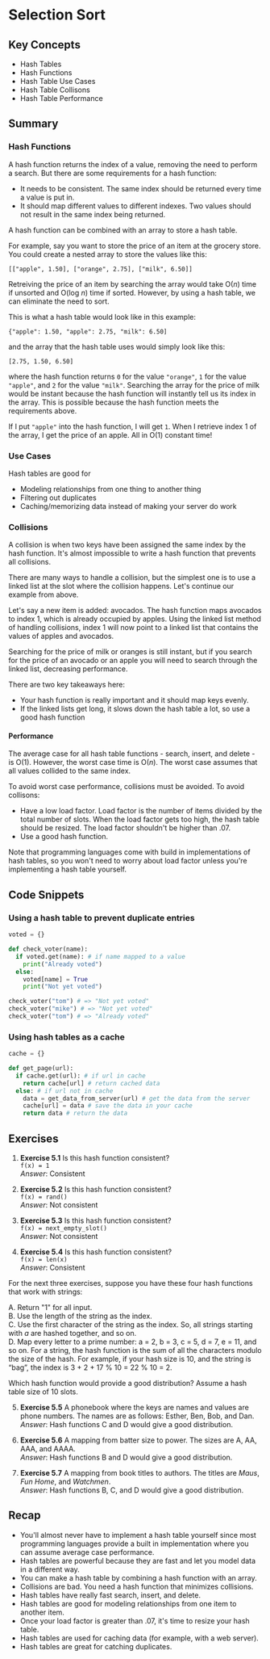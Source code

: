 # Selection Sort

## Key Concepts

- Hash Tables
- Hash Functions
- Hash Table Use Cases
- Hash Table Collisons
- Hash Table Performance

## Summary

### Hash Functions
A hash function returns the index of a value, removing the need to perform a search. But there are some requirements for a hash function:
- It needs to be consistent. The same index should be returned every time a value is put in.
- It should map different values to different indexes. Two values should not result in the same index being returned.

A hash function can be combined with an array to store a hash table.

For example, say you want to store the price of an item at the grocery store. You could create a nested array to store the values like this:
```
[["apple", 1.50], ["orange", 2.75], ["milk", 6.50]]
```
Retreiving the price of an item by searching the array would take O(*n*) time if unsorted and O(log *n*) time if sorted. However, by using a hash table, we can eliminate the need to sort.

This is what a hash table would look like in this example:
```
{"apple": 1.50, "apple": 2.75, "milk": 6.50]
```
and the array that the hash table uses would simply look like this:
```
[2.75, 1.50, 6.50]
```
where the hash function returns ```0``` for the value ```"orange"```, ```1``` for the value ```"apple"```, and ```2``` for the value ```"milk"```. 
Searching the array for the price of milk would be instant because the hash function will instantly tell us its index in the array. This is possible because the hash function meets the requirements above. 

If I put ```"apple"``` into the hash function, I will get ```1```. When I retrieve index 1 of the array, I get the price of an apple. All in O(1) constant time!

### Use Cases
Hash tables are good for
- Modeling relationships from one thing to another thing
- Filtering out duplicates
- Caching/memorizing data instead of making your server do work

### Collisions
A collision is when two keys have been assigned the same index by the hash function. It's almost impossible to write a hash function that prevents all collisions.

There are many ways to handle a collision, but the simplest one is to use a linked list at the slot where the collision happens. Let's continue our example from above. 

Let's say a new item is added: avocados. The hash function maps avocados to index 1, which is already occupied by apples. Using the linked list method of handling collisions, index 1 will now point to a linked list that contains the values of apples and avocados. 

Searching for the price of milk or oranges is still instant, but if you search for the price of an avocado or an apple you will need to search through the linked list, decreasing performance.

There are two key takeaways here:
- Your hash function is really important and it should map keys evenly.
- If the linked lists get long, it slows down the hash table a lot, so use a good hash function

#### Performance
The average case for all hash table functions - search, insert, and delete - is O(1). However, the worst case time is O(*n*). The worst case assumes that all values collided to the same index.

To avoid worst case performance, collisions must be avoided. To avoid collisons:
- Have a low load factor. Load factor is the number of items divided by the total number of slots. When the load factor gets too high, the hash table should be resized. The load factor shouldn't be higher than .07.
- Use a good hash function.

Note that programming languages come with build in implementations of hash tables, so you won't need to worry about load factor unless you're implementing a hash table yourself.

## Code Snippets

### Using a hash table to prevent duplicate entries
```python
voted = {}

def check_voter(name):
  if voted.get(name): # if name mapped to a value
    print("Already voted")
  else:
    voted[name] = True
    print("Not yet voted")

check_voter("tom") # => "Not yet voted"
check_voter("mike") # => "Not yet voted"
check_voter("tom") # => "Already voted"
```

### Using hash tables as a cache
```python
cache = {}

def get_page(url):
  if cache.get(url): # if url in cache
    return cache[url] # return cached data
  else: # if url not in cache
    data = get_data_from_server(url) # get the data from the server
    cache[url] = data # save the data in your cache
    return data # return the data
```

## Exercises

1. **Exercise 5.1** 
Is this hash function consistent?   
```f(x) = 1```   
*Answer*: Consistent

2. **Exercise 5.2**
Is this hash function consistent?   
```f(x) = rand()```   
*Answer*: Not consistent

3. **Exercise 5.3**
Is this hash function consistent?   
```f(x) = next_empty_slot()```   
*Answer*: Not consistent

4. **Exercise 5.4**
Is this hash function consistent?   
```f(x) = len(x)```   
*Answer*: Consistent

For the next three exercises, suppose you have these four hash functions that work with strings:  

A. Return "1" for all input.  
B. Use the length of the string as the index.  
C. Use the first character of the string as the index. So, all strings starting with *a* are hashed together, and so on.   
D. Map every letter to a prime number: a = 2, b = 3, c = 5, d = 7, 
e = 11, and so on. For a string, the hash function is the sum of 
all the characters modulo the size of the hash. For example, if 
your hash size is 10, and the string is “bag”, the index is 3 + 2 + 
17 % 10 = 22 % 10 = 2.   

Which hash function would provide a good distribution? Assume a hash table size of 10 slots.

5. **Exercise 5.5**
A phonebook where the keys are names and values are phone numbers. The names are as follows: Esther, Ben, Bob, and Dan.   
*Answer*: Hash functions C and D would give a good distribution.

6. **Exercise 5.6**
A mapping from batter size to power. The sizes are A, AA, AAA, and AAAA.   
*Answer*: Hash functions B and D would give a good distribution.

7. **Exercise 5.7**
A mapping from book titles to authors. The titles are *Maus*, *Fun Home*, and *Watchmen*.   
*Answer*: Hash functions B, C, and D would give a good distribution.

## Recap
- You'll almost never have to implement a hash table yourself since most programming languages provide a built in implementation where you can assume average case performance.
- Hash tables are powerful because they are fast and let you model data in a different way.
- You can make a hash table by combining a hash function with an array.
- Collisions are bad. You need a hash function that minimizes collisions.
- Hash tables have really fast search, insert, and delete.
- Hash tables are good for modeling relationships from one item to another item.
- Once your load factor is greater than .07, it's time to resize your hash table.
- Hash tables are used for caching data (for example, with a web server).
- Hash tables are great for catching duplicates.
